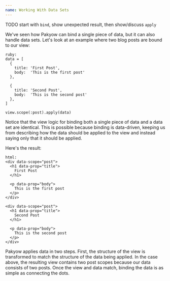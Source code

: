 ```yaml
---
name: Working With Data Sets
---
```


TODO start with `bind`, show unexpected result, then show/discuss `apply`

We've seen how Pakyow can bind a single piece of data, but it can also handle
data sets. Let's look at an example where two blog posts are bound to our view:

    ruby:
    data = [
      {
        title: 'First Post',
        body:  'This is the first post'
      },

      {
        title: 'Second Post',
        body:  'This is the second post'
      },
    ]

    view.scope(:post).apply(data)

Notice that the view logic for binding both a single piece of data and a data
set are identical. This is possible because binding is data-driven, keeping us
from describing how the data should be applied to the view and instead saying
only that it should be applied.

Here's the result:

    html:
    <div data-scope="post">
      <h1 data-prop="title">
        First Post
      </h1>

      <p data-prop="body">
        This is the first post
      </p>
    </div>

    <div data-scope="post">
      <h1 data-prop="title">
        Second Post
      </h1>

      <p data-prop="body">
        This is the second post
      </p>
    </div>

Pakyow applies data in two steps. First, the structure of the view is
transformed to match the structure of the data being applied. In the case above,
the resulting view contains two post scopes because our data consists of two
posts. Once the view and data match, binding the data is as simple as connecting
the dots.

